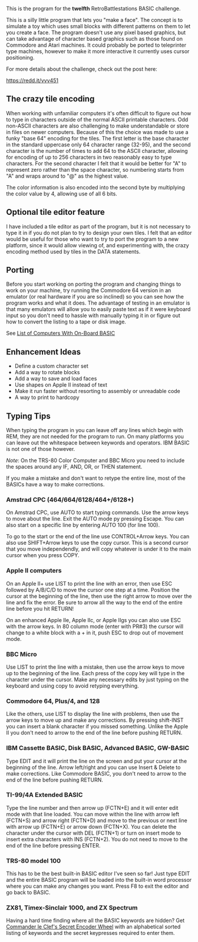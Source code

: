 This is the program for the **twelfth** RetroBattlestations BASIC
challenge. 

This is a silly little program that lets you "make a face". The
concept is to simulate a toy which uses small blocks with different
patterns on them to let you create a face. The program doesn't use any
pixel based graphics, but can take advantage of character based
graphics such as those found on Commodore and Atari machines. It could
probably be ported to teleprinter type machines, however to make it
more interactive it currently uses cursor positioning.

For more details about the challenge, check out the post here:

  https://redd.it/vvv451

## The crazy tile encoding ##

When working with unfamiliar computers it's often difficult to figure
out how to type in characters outside of the normal ASCII printable
characters. Odd non-ASCII characters are also challenging to make
understandable or store in files on newer computers. Because of this
the choice was made to use a funky "base 64" encoding for the
tiles. The first letter is the base character in the standard
uppercase only 64 character range (32-95), and the second character is
the number of times to add 64 to the ASCII character, allowing for
encoding of up to 256 characters in two reasonably easy to type
characters. For the second character I felt that it would be better
for "A" to represent zero rather than the space character, so
numbering starts from "A" and wraps around to "@" as the highest
value.

The color information is also encoded into the second byte by
multiplying the color value by 4, allowing use of all 6 bits.

## Optional tile editor feature ##

I have included a tile editor as part of the program, but it is not
necessary to type it in if you do not plan to try to design your own
tiles. I felt that an editor would be useful for those who want to try
to port the program to a new platform, since it would allow viewing
of, and experimenting with, the crazy encoding method used by tiles in
the DATA statements.

## Porting ##

Before you start working on porting the program and changing things to
work on your machine, try running the Commodore 64 version in an
emulator (or real hardware if you are so inclined) so you can see how
the program works and what it does. The advantage of testing in an
emulator is that many emulators will allow you to easily paste text as
if it were keyboard input so you don't need to hassle with manually
typing it in or figure out how to convert the listing to a tape or
disk image.

See [List of Computers With On-Board BASIC](https://en.wikipedia.org/wiki/List_of_Computers_With_On-Board_BASIC)

## Enhancement Ideas ##

* Define a custom character set
* Add a way to rotate blocks
* Add a way to save and load faces
* Use shapes on Apple II instead of text
* Make it run faster without resorting to assembly or unreadable code
* A way to print to hardcopy

## Typing Tips ##

When typing the program in you can leave off any lines which begin
with REM, they are not needed for the program to run. On many
platforms you can leave out the whitespace between keywords and
operators. IBM BASIC is not one of those however.

*Note*: On the TRS-80 Color Computer and BBC Micro you need to include
      the spaces around any IF, AND, OR, or THEN statement.

If you make a mistake and don't want to retype the entire line, most
of the BASICs have a way to make corrections.

### Amstrad CPC (464/664/6128/464+/6128+) ###

  On Amstrad CPC, use AUTO to start typing commands. Use the arrow keys
  to move about the line. Exit the AUTO mode py pressing Escape. You can
  also start on a specific line by entering AUTO 100 (for line 100).

  To go to the start or the end of the line use CONTROL+Arrow keys. You
  can also use SHIFT+Arrow keys to use the copy cursor. This is a second
  cursor that you move independendly, and will copy whatever is under it
  to the main cursor when you press COPY.

### Apple II computers ###

  On an Apple II+ use LIST <line number> to print the line with an
  error, then use ESC followed by A/B/C/D to move the cursor one step
  at a time. Position the cursor at the beginning of the line, then
  use the right arrow to move over the line and fix the error. Be sure
  to arrow all the way to the end of the entire line before you hit
  RETURN!

  On an enhanced Apple IIe, Apple IIc, or Apple IIgs you can also use
  ESC with the arrow keys. In 80 column mode (enter with PR#3) the
  cursor will change to a white block with a + in it, push ESC to drop
  out of movement mode.

### BBC Micro ###

  Use LIST <line number> to print the line with a mistake, then use
  the arrow keys to move up to the beginning of the line. Each press
  of the copy key will type in the character under the cursor. Make
  any necessary edits by just typing on the keyboard and using copy to
  avoid retyping everything.

### Commodore 64, Plus/4, and 128 ###

  Like the others, use LIST <line number> to display the line with
  problems, then use the arrow keys to move up and make any
  corrections. By pressing shift-INST you can insert a blank character
  if you missed something. Unlike the Apple II you don't need to arrow
  to the end of the line before pushing RETURN.

### IBM Cassette BASIC, Disk BASIC, Advanced BASIC, GW-BASIC ###

  Type EDIT <line number> and it will print the line on the screen and
  put your cursor at the beginning of the line. Arrow left/right and
  you can use Insert & Delete to make corrections. Like Commodore
  BASIC, you don't need to arrow to the end of the line before pushing
  RETURN.

### TI-99/4A Extended BASIC ###

  Type the line number and then arrow up (FCTN+E) and it will enter
  edit mode with that line loaded.  You can move within the line with
  arrow left (FCTN+S) and arrow right (FCTN+D) and move to the
  previous or next line with arrow up (FCTN+E) or arrow down (FCTN+X).
  You can delete the character under the cursor with DEL (FCTN+1) or
  turn on insert mode to insert extra characters with INS (FCTN+2).
  You do not need to move to the end of the line before pressing
  ENTER.

### TRS-80 model 100 ###

  This has to be the best built-in BASIC editor I've seen so far! Just
  type EDIT and the entire BASIC program will be loaded into the
  built-in word processor where you can make any changes you
  want. Press F8 to exit the editor and go back to BASIC.

### ZX81, Timex-Sinclair 1000, and ZX Spectrum ###

  Having a hard time finding where all the BASIC keywords are hidden?
  Get [Commander le Clef's Secret Encoder
  Wheel](http://retrobattlestations.com/Cmdr-le-Clef/Secret-Encoder-Wheel.pdf)
  with an alphabetical sorted listing of keywords and the secret
  keypresses required to enter them.

